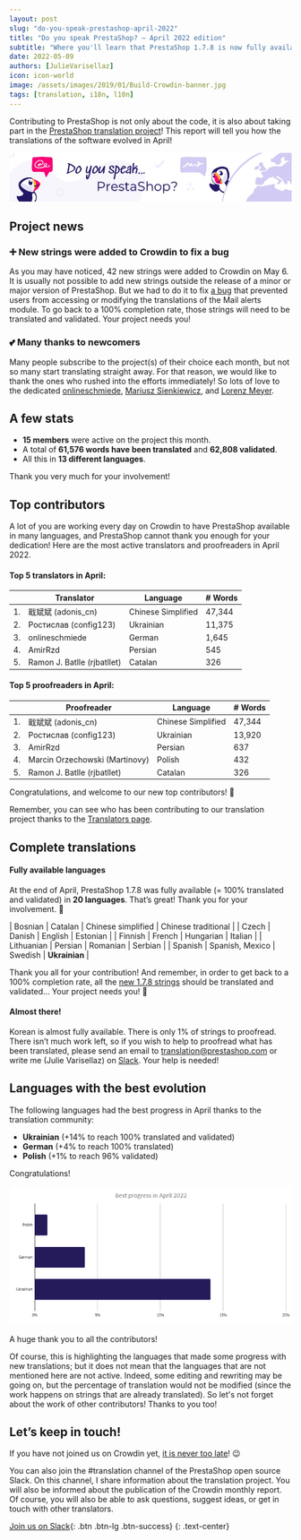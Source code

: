 ```yaml
---
layout: post
slug: "do-you-speak-prestashop-april-2022"
title: "Do you speak PrestaShop? – April 2022 edition"
subtitle: "Where you'll learn that PrestaShop 1.7.8 is now fully available in Ukrainian"
date: 2022-05-09 
authors: [JulieVarisellaz]
icon: icon-world
image: /assets/images/2019/01/Build-Crowdin-banner.jpg
tags: [translation, i18n, l10n]
---
```


Contributing to PrestaShop is not only about the code, it is also about taking part in the [PrestaShop translation project](https://crowdin.com/project/prestashop-official)! This report will tell you how the translations of the software evolved in April!

![Crowdin Monthly banner](/assets/images/2019/01/Build-Crowdin-banner.jpg)

## Project news

### ➕ New strings were added to Crowdin to fix a bug 

As you may have noticed, 42 new strings were added to Crowdin on May 6. It is usually not possible to add new strings outside the release of a minor or major version of PrestaShop. But we had to do it to fix [a bug](https://github.com/PrestaShop/ps_emailalerts/pull/57) that prevented users from accessing or modifying the translations of the Mail alerts module.
To go back to a 100% completion rate, those strings will need to be translated and validated. Your project needs you! 

### 💕 Many thanks to newcomers

Many people subscribe to the project(s) of their choice each month, but not so many start translating straight away. For that reason, we would like to thank the ones who rushed into the efforts immediately! So lots of love to the dedicated [onlineschmiede](https://crowdin.com/profile/onlineschmiede/activity), [Mariusz Sienkiewicz](https://crowdin.com/profile/mariuszsienkiewicz/activity), and [Lorenz Meyer](https://crowdin.com/profile/lmeyer/activity). 

## A few stats
 
* **15 members** were active on the project this month.
* A total of **61,576 words have been translated** and **62,808 validated**.
* All this in **13 different languages**.
 
Thank you very much for your involvement!

## Top contributors
 
A lot of you are working every day on Crowdin to have PrestaShop available in many languages, and PrestaShop cannot thank you enough for your dedication! Here are the most active translators and proofreaders in April 2022.
 
#### Top 5 translators in April:
 
| |Translator | Language | # Words
|-|---------- | -------- | ----------------
| 1. | 戢斌斌 (adonis_cn) | Chinese Simplified | 47,344
| 2. | Ростислав (config123) | Ukrainian | 11,375
| 3. | onlineschmiede | German | 1,645
| 4. | AmirRzd | Persian |545
| 5. | Ramon J. Batlle (rjbatllet) | Catalan | 326

#### Top 5 proofreaders in April:
 
| | Proofreader | Language | # Words
|-| ---------- | -------- | ----------------
| 1. | 戢斌斌 (adonis_cn) | Chinese Simplified | 47,344
| 2. | Ростислав (config123) | Ukrainian | 13,920
| 3. | AmirRzd | Persian | 637
| 4. | Marcin Orzechowski (Martinovy) | Polish | 432
| 5. | Ramon J. Batlle (rjbatllet) | Catalan | 326

Congratulations, and welcome to our new top contributors! :clap:
 
Remember, you can see who has been contributing to our translation project thanks to the [Translators page](https://translators.prestashop.com/).
 
## Complete translations
 
#### Fully available languages
 
At the end of April, PrestaShop 1.7.8 was fully available (= 100% translated and validated) in **20 languages**. That’s great! Thank you for your involvement. :tada:
 
| Bosnian | Catalan | Chinese simplified | Chinese traditional | 
| Czech | Danish | English | Estonian | 
| Finnish | French | Hungarian | Italian |
| Lithuanian | Persian | Romanian | Serbian | 
| Spanish | Spanish, Mexico | Swedish | **Ukrainian** |

Thank you all for your contribution! And remember, in order to get back to a 100% completion rate, all the [new 1.7.8 strings](https://build.prestashop.com/news/prestashop-178-translations/) should be translated and validated... Your project needs you! :muscle: 

#### Almost there!

Korean is almost fully available. There is only 1% of strings to proofread. 
There isn’t much work left, so if you wish to help to proofread what has been translated, please send an email to translation@prestashop.com or write me (Julie Varisellaz) on [Slack](https://join.slack.com/t/prestashop/shared_invite/zt-dkmbz5qf-I~FlEWwmRUOXunc5ui0Ucg). Your help is needed!

## Languages with the best evolution

The following languages had the best progress in April thanks to the translation community:
 
* **Ukrainian** (+14% to reach 100% translated and validated) 
* **German** (+4% to reach 100% translated)
* **Polish** (+1% to reach 96% validated)

Congratulations! 

![Best translation progress in April 2022](/assets/images/2022/05/build-crowdin-progress-april22.png)

A huge thank you to all the contributors!
 
Of course, this is highlighting the languages that made some progress with new translations; but it does not mean that the languages that are not mentioned here are not active. Indeed, some editing and rewriting may be going on, but the percentage of translation would not be modified (since the work happens on strings that are already translated). So let's not forget about the work of other contributors! Thanks to you too!

## Let’s keep in touch!

If you have not joined us on Crowdin yet, [it is never too late](https://crowdin.com/project/prestashop-official)! :wink:

You can also join the #translation channel of the PrestaShop open source Slack. On this channel, I share information about the translation project. You will also be informed about the publication of the Crowdin monthly report. Of course, you will also be able to ask questions, suggest ideas, or get in touch with other translators.

[Join us on Slack](https://join.slack.com/t/prestashop/shared_invite/zt-dkmbz5qf-I~FlEWwmRUOXunc5ui0Ucg){: .btn .btn-lg .btn-success}
{: .text-center}

